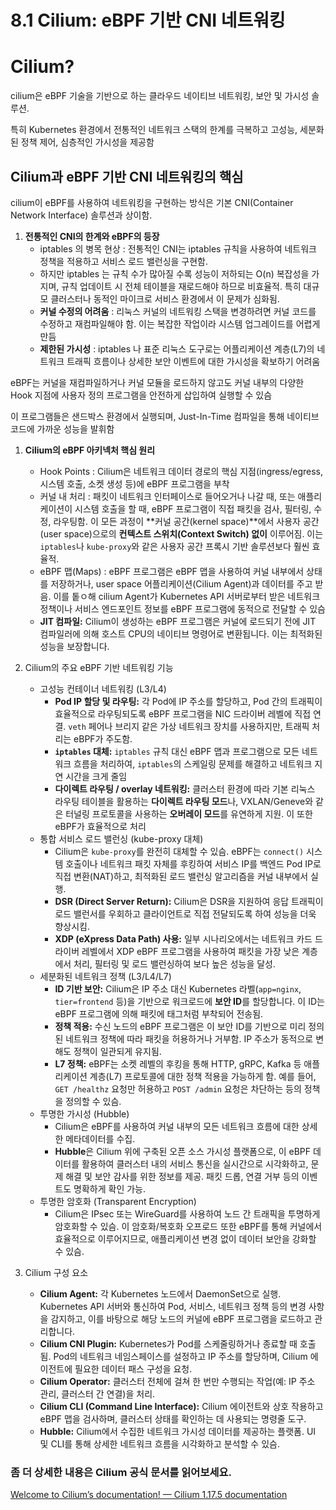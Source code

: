 # 8.1 Cilium: eBPF 기반 CNI 네트워킹

# Cilium?

cilium은 eBPF 기술을 기반으로 하는 클라우드 네이티브 네트워킹, 보안 및 가시성 솔루션.

특히 Kubernetes 환경에서 전통적인 네트워크 스택의 한계를 극복하고 고성능, 세분화된 정책 제어, 심층적인 가시성을 제공함

## Cilium과 eBPF 기반 CNI 네트워킹의 핵심

cilium이 eBPF를 사용하여 네트워킹을 구현하는 방식은 기본 CNI(Container Network Interface) 솔루션과 상이함.

1. **전통적인 CNI의 한계와 eBPF의 등장**
    - iptables 의 병목 현상 : 전통적인 CNI는 iptables 규칙을 사용하여 네트워크 정책을 적용하고 서비스 로드 밸런싱을 구현함.
    - 하지만 iptables 는 규칙 수가 많아질 수록 성능이 저하되는 O(n) 복잡성을 가지며, 규칙 업데이트 시 전체 테이블을 재로드해야 하므로 비효율적. 특히 대규모 클러스터나 동적인 마이크로 서비스 환경에서 이 문제가 심화됨.
    - **커널 수정의 어려움** : 리눅스 커널의 네트워킹 스택을 변경하려면 커널 코드를 수정하고 재컴파일해야 함. 이는 복잡한 작업이라 시스템 업그레이드를 어렵게 만듬
    - **제한된 가시성** : iptables 나 표준 리눅스 도구로는 어플리케이션 계층(L7)의 네트워크 트래픽 흐름이나 상세한 보안 이벤트에 대한 가시성을 확보하기 어려움

eBPF는 커널을 재컴파일하거나 커널 모듈을 로드하지 않고도 커널 내부의 다양한 Hook 지점에 사용자 정의 프로그램을 안전하게 삽입하여 실행할 수 있슴

이 프로그램들은 샌드박스 환경에서 실행되며, Just-In-Time 컴파일을 통해 네이티브 코드에 가까운 성능을 발휘함

1. **Cilium의 eBPF 아키넥처 핵심 원리**
    - Hook Points : Cilium은 네트워크 데이터 경로의 핵심 지점(ingress/egress, 시스템 호출, 소켓 생성 등)에 eBPF 프로그램을 부착
    - 커널 내 처리 : 패킷이 네트워크 인터페이스로 들어오거나 나갈 때, 또는 애플리케이션이 시스템 호출을 할 때, eBPF 프로그램이 직접 패킷을 검사, 필터링, 수정, 라우팅함. 이 모든 과정이 **커널 공간(kernel space)**에서 사용자 공간(user space)으로의 **컨텍스트 스위치(Context Switch) 없이** 이루어짐. 이는 `iptables`나 `kube-proxy`와 같은 사용자 공간 프록시 기반 솔루션보다 훨씬 효율적.
    - eBPF 맵(Maps) : eBPF 프로그램은 eBPF 맵을 사용하여 커널 내부에서 상태를 저장하거나, user space 어플리케이션(Cilium Agent)과 데이터를 주고 받음. 이를 톹ㅇ해 cilium Agent가 Kubernetes API 서버로부터 받은 네트워크 정책이나 서비스 엔드포인트 정보를 eBPF 프로그램에 동적으로 전달할 수 있슴
    - **JIT 컴파일:** Cilium이 생성하는 eBPF 프로그램은 커널에 로드되기 전에 JIT 컴파일러에 의해 호스트 CPU의 네이티브 명령어로 변환됩니다. 이는 최적화된 성능을 보장합니다.

1. Cilium의 주요 eBPF 기반 네트워킹 기능
    - 고성능 컨테이너 네트워킹 (L3/L4)
        - **Pod IP 할당 및 라우팅:** 각 Pod에 IP 주소를 할당하고, Pod 간의 트래픽이 효율적으로 라우팅되도록 eBPF 프로그램을 NIC 드라이버 레벨에 직접 연결. `veth` 페어나 브리지 같은 가상 네트워크 장치를 사용하지만, 트래픽 처리는 eBPF가 주도함.
        - **`iptables` 대체:** `iptables` 규칙 대신 eBPF 맵과 프로그램으로 모든 네트워크 흐름을 처리하여, `iptables`의 스케일링 문제를 해결하고 네트워크 지연 시간을 크게 줄임
        - **다이렉트 라우팅 / overlay 네트워킹:** 클러스터 환경에 따라 기본 리눅스 라우팅 테이블을 활용하는 **다이렉트 라우팅 모드**나, VXLAN/Geneve와 같은 터널링 프로토콜을 사용하는 **오버레이 모드**를 유연하게 지원. 이 또한 eBPF가 효율적으로 처리
    - 통합 서비스 로드 밸런싱 (kube-proxy 대체)
        - Cilium은 `kube-proxy`를 완전히 대체할 수 있슴. eBPF는 `connect()` 시스템 호출이나 네트워크 패킷 자체를 후킹하여 서비스 IP를 백엔드 Pod IP로 직접 변환(NAT)하고, 최적화된 로드 밸런싱 알고리즘을 커널 내부에서 실행.
        - **DSR (Direct Server Return):** Cilium은 DSR을 지원하여 응답 트래픽이 로드 밸런서를 우회하고 클라이언트로 직접 전달되도록 하여 성능을 더욱 향상시킴.
        - **XDP (eXpress Data Path) 사용:** 일부 시나리오에서는 네트워크 카드 드라이버 레벨에서 XDP eBPF 프로그램을 사용하여 패킷을 가장 낮은 계층에서 처리, 필터링 및 로드 밸런싱하여 보다 높은 성능을 달성.
    - 세분화된 네트워크 정책 (L3/L4/L7)
        - **ID 기반 보안:** Cilium은 IP 주소 대신 Kubernetes 라벨(`app=nginx`, `tier=frontend` 등)을 기반으로 워크로드에 **보안 ID**를 할당합니다. 이 ID는 eBPF 프로그램에 의해 패킷에 태그처럼 부착되어 전송됨.
        - **정책 적용:** 수신 노드의 eBPF 프로그램은 이 보안 ID를 기반으로 미리 정의된 네트워크 정책에 따라 패킷을 허용하거나 거부함. IP 주소가 동적으로 변해도 정책이 일관되게 유지됨.
        - **L7 정책:** eBPF는 소켓 레벨의 후킹을 통해 HTTP, gRPC, Kafka 등 애플리케이션 계층(L7) 프로토콜에 대한 정책 적용을 가능하게 함. 예를 들어, `GET /healthz` 요청만 허용하고 `POST /admin` 요청은 차단하는 등의 정책을 정의할 수 있슴.
    - 투명한 가시성 (Hubble)
        - Cilium은 eBPF를 사용하여 커널 내부의 모든 네트워크 흐름에 대한 상세한 메타데이터를 수집.
        - **Hubble**은 Cilium 위에 구축된 오픈 소스 가시성 플랫폼으로, 이 eBPF 데이터를 활용하여 클러스터 내의 서비스 통신을 실시간으로 시각화하고, 문제 해결 및 보안 감사를 위한 정보를 제공. 패킷 드롭, 연결 거부 등의 이벤트도 명확하게 확인 가능.
    - 투명한 암호화 (Transparent Encryption)
        - Cilium은 IPsec 또는 WireGuard를 사용하여 노드 간 트래픽을 투명하게 암호화할 수 있슴. 이 암호화/복호화 오프로드 또한 eBPF를 통해 커널에서 효율적으로 이루어지므로, 애플리케이션 변경 없이 데이터 보안을 강화할 수 있슴.

1. Cilium 구성 요소
    - **Cilium Agent:** 각 Kubernetes 노드에서 DaemonSet으로 실행. Kubernetes API 서버와 통신하여 Pod, 서비스, 네트워크 정책 등의 변경 사항을 감지하고, 이를 바탕으로 해당 노드의 커널에 eBPF 프로그램을 로드하고 관리합니다.
    - **Cilium CNI Plugin:** Kubernetes가 Pod를 스케줄링하거나 종료할 때 호출됨. Pod의 네트워크 네임스페이스를 설정하고 IP 주소를 할당하며, Cilium 에이전트에 필요한 데이터 패스 구성을 요청.
    - **Cilium Operator:** 클러스터 전체에 걸쳐 한 번만 수행되는 작업(예: IP 주소 관리, 클러스터 간 연결)을 처리.
    - **Cilium CLI (Command Line Interface):** Cilium 에이전트와 상호 작용하고 eBPF 맵을 검사하며, 클러스터 상태를 확인하는 데 사용되는 명령줄 도구.
    - **Hubble:** Cilium에서 수집한 네트워크 가시성 데이터를 제공하는 플랫폼. UI 및 CLI를 통해 상세한 네트워크 흐름을 시각화하고 분석할 수 있슴.

### 좀 더 상세한 내용은 Cilium 공식 문서를 읽어보세요.

[Welcome to Cilium’s documentation! — Cilium 1.17.5 documentation](https://docs.cilium.io/en/stable/)
